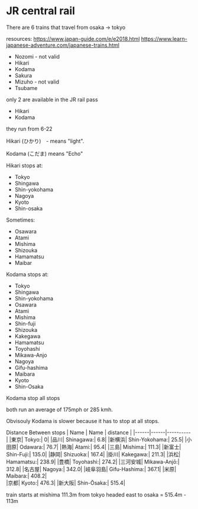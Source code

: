 # JR central rail
There are 6 trains that travel from osaka -> tokyo


resources:
https://www.japan-guide.com/e/e2018.html
https://www.learn-japanese-adventure.com/japanese-trains.html

- Nozomi - not valid
- Hikari 
- Kodama
- Sakura
- Mizuho - not valid
- Tsubame

only 2 are available in the JR rail pass

- Hikari
- Kodama

they run from 6-22


Hikari (ひかり)　- means "light".

Kodama (こだま) means "Echo"


Hikari stops at: 
- Tokyo 
- Shingawa 
- Shin-yokohama 
- Nagoya 
- Kyoto 
- Shin-osaka

Sometimes: 
- Osawara 
- Atami 
- Mishima 
- Shizouka 
- Hamamatsu 
- Maibar

Kodama stops at: 
- Tokyo 
- Shingawa 
- Shin-yokohama 
- Osawara 
- Atami 
- Mishima 
- Shin-fuji 
- Shizouka 
- Kakegawa 
- Hamamatsu 
- Toyohashi
- Mikawa-Anjo 
- Nagoya
- Gifu-hashima 
- Maibara 
- Kyoto 
- Shin-Osaka

Kodama stop all stops 

both run an average of 175mph or 285 kmh.

Obvisouly Kodama is slower because it has to stop at all stops.

Distance Between stops
| Name | Name | distance |
|------|------|----------|
|東京| Tokyo:| 0|
|品川| Shinagawa:| 6.8|
|新横浜| Shin-Yokohama:| 25.5|
|小田原| Odawara:| 76.7|
|熱海| Atami:| 95.4|
|三島| Mishima:| 111.3|
|新富士| Shin-Fuji:| 135.0|
|静岡| Shizuoka:| 167.4|
|掛川| Kakegawa:| 211.3|
|浜松| Hamamatsu:| 238.9|
|豊橋| Toyohashi:| 274.2|
|三河安城|	Mikawa-Anjō:| 312.8|
|名古屋| Nagoya:| 342.0|
|岐阜羽島| Gifu-Hashima:| 367.1|
|米原| Maibara:| 408.2|	
|京都| Kyoto:| 476.3|
|新大阪| Shin-Ōsaka:| 515.4|	



train starts at mishima 111.3m from tokyo headed east to osaka  = 515.4m - 113m 
